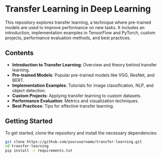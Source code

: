 # Transfer Learning in Deep Learning

This repository explores transfer learning, a technique where pre-trained models are used to improve performance on new tasks. It includes an introduction, 
implementation examples in TensorFlow and PyTorch, custom projects, performance evaluation methods, and best practices.

## Contents

- **Introduction to Transfer Learning**: Overview and theory behind transfer learning.
- **Pre-trained Models**: Popular pre-trained models like VGG, ResNet, and BERT.
- **Implementation Examples**: Tutorials for image classification, NLP, and object detection.
- **Custom Projects**: Applying transfer learning to custom datasets.
- **Performance Evaluation**: Metrics and visualization techniques.
- **Best Practices**: Tips for effective transfer learning.

## Getting Started

To get started, clone the repository and install the necessary dependencies:

```bash
git clone https://github.com/yourusername/transfer-learning.git
cd transfer-learning
pip install -r requirements.txt

